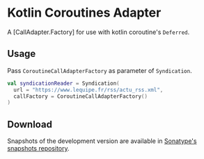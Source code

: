 # Kotlin Coroutines Adapter

A [CallAdapter.Factory] for use with kotlin coroutine's `Deferred`.

## Usage

Pass `CoroutineCallAdapterFactory` as parameter of `Syndication`.

```kotlin
val syndicationReader = Syndication(
  url = "https://www.lequipe.fr/rss/actu_rss.xml",
  callFactory = CoroutineCallAdapterFactory()
)
```

## Download

Snapshots of the development version are available in [Sonatype's snapshots repository](https://oss.sonatype.org/content/repositories/snapshots/).
